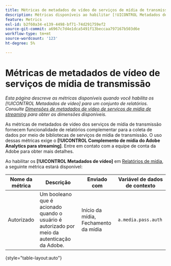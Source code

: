 ```yaml
---
title: Métricas de metadados de vídeo de serviços de mídia de transmissão
description: Métricas disponíveis ao habilitar [!UICONTROL Metadados de vídeo] para um conjunto de relatórios.
feature: Metrics
exl-id: b2f60a34-e139-4498-bf71-74d291759ef2
source-git-commit: a6967c7d4e1dca5491f13beccaa797167b503d6e
workflow-type: tm+mt
source-wordcount: '123'
ht-degree: 5%

---
```


# Métricas de metadados de vídeo de serviços de mídia de transmissão

*Esta página descreve as métricas disponíveis quando você habilita os [!UICONTROL Metadados de vídeo] para um conjunto de relatórios. Consulte [Dimensões de metadados de vídeo de serviços de mídia de streaming](../dimensions/sm-video-metadata.md) para obter as dimensões disponíveis.*

As métricas de metadados de vídeo dos serviços de mídia de transmissão fornecem funcionalidade de relatórios complementar para a coleta de dados por meio de bibliotecas de serviços de mídia de transmissão. O uso dessas métricas exige o **[!UICONTROL Complemento de mídia do Adobe Analytics para streaming]**. Entre em contato com a equipe de conta da Adobe para obter mais detalhes.

Ao habilitar os **[!UICONTROL Metadados de vídeo]** em [Relatórios de mídia](/help/admin/tools/manage-rs/edit-settings/media-management.md), a seguinte métrica estará disponível:

| Nome da métrica | Descrição | Enviado com | Variável de dados de contexto |
| --- | --- | --- | --- |
| Autorizado | Um booleano que é acionado quando o usuário é autorizado por meio da autenticação da Adobe. | Início da mídia, Fechamento da mídia | `a.media.pass.auth` |

{style="table-layout:auto"}

